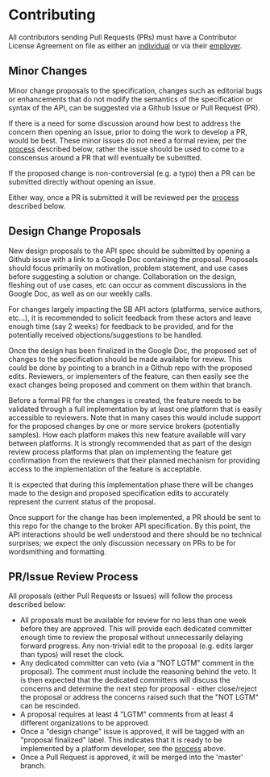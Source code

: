 # Contributing

All contributors sending Pull Requests (PRs) must have a Contributor
License Agreement on file as either an
[individual](https://www.cloudfoundry.org/pdfs/CFF_Individual_CLA.pdf)
or via their
[employer](https://www.cloudfoundry.org/pdfs/CFF_Corporate_CLA.pdf).

## Minor Changes

Minor change proposals to the specification, changes such as editorial bugs
or enhancements that do not modify the semantics of the specification or
syntax of the API, can be suggested via a Github Issue or Pull Request (PR).

If there is a need for some discussion around how best to
address the concern then opening an Issue, prior to doing the work to develop
a PR, would be best.  These minor issues do not need a formal review, per the
[process](#prissue-review-process) described below, rather the issue
should be used to come to a conscensus around a PR that will eventually be
submitted.

If the proposed change is non-controversial (e.g. a typo) then a PR can be
submitted directly without opening an issue.

Either way, once a PR is submitted it will be reviewed per the
[process](#prissue-review-process) described below.

## Design Change Proposals

New design proposals to the API spec should be submitted by opening a
Github issue with a link to a Google Doc containing the proposal. Proposals
should focus primarily on motivation, problem statement, and use cases before
suggesting a solution or change.  Collaboration on the design, fleshing out of
use cases, etc can occur as comment discussions in the Google Doc, as well
as on our weekly calls.

For changes largely impacting the SB API actors (platforms, service authors,
etc...), it is recommended to solicit feedback from these actors and leave
enough time (say 2 weeks) for feedback to be provided, and for the
potentially received objections/suggestions to be handled.

Once the design has been finalized in the Google Doc, the proposed set of
changes to the specification should be made available for review. This could
be done by pointing to a branch in a Github repo with the proposed edits.
Reviewers, or implementers of the feature, can then easily see the exact
changes being proposed and comment on them within that branch.

Before a formal PR for the changes is created, the feature needs to be
validated through a full implementation by at least one platform that is
easily accessible to reviewers. Note that in many cases this would include
support for the proposed changes by one or more service brokers
(potentially samples). How each platform makes this new feature available
will vary between platforms. It is strongly recommended that as part of the
design review process platforms that plan on implementing the feature
get confirmation from the reviewers that their planned mechanism for providing
access to the implementation of the feature is acceptable.

It is expected that during this implementation phase there will be changes
made to the design and proposed specification edits to accurately represent
the current status of the proposal.

Once support for the change has been implemented, a PR should be sent to
this repo for the change to the broker API specification. By this point,
the API interactions should be well understood and there should be no
technical surprises; we expect the only discussion necessary on PRs to be
for wordsmithing and formatting.

## PR/Issue Review Process

All proposals (either Pull Requests or Issues) will follow the process
described below:

- All proposals must be available for review for no less than one week before
  they are approved. This will provide each dedicated committer enough time
  to review the proposal without unnecessarily delaying forward progress.
  Any non-trivial edit to the proposal (e.g. edits larger than typos) will
  reset the clock.
- Any dedicated committer can veto (via a "NOT LGTM" comment in the proposal).
  The comment must include the reasoning behind the veto.
  It is then expected that the dedicated committers will discuss the concerns
  and determine the next step for proposal - either close/reject the proposal
  or address the concerns raised such that the "NOT LGTM" can be rescinded.
- A proposal requires at least 4 "LGTM" comments from at least 4 different
  organizations to be approved.
- Once a "design change" issue is approved, it will be tagged with an
  "proposal finalized" label.  This indicates that it is ready to be
  implemented by a platform developer, see the [process](#contributing) above.
- Once a Pull Request is approved, it will be merged into the 'master' branch.
